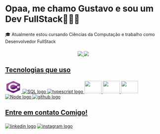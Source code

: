 <h1 align="left">Opaa, me chamo Gustavo e sou um Dev FullStack👋💪🏻</h1>

###

<p align="left">🎓 Atualmente estou cursando Ciências da Computação e trabalho como Desenvolvedor FullStack</p>

###

<div align="center">
<a href="https://github.com/gustavonunes0">
<img height="180em" src="https://github-readme-stats.vercel.app/api?username=gustavonunes0&show_icons=true&theme=dark&include_all_commits=true&count_private=true"/>
<img height="180em" src="https://github-readme-stats.vercel.app/api/top-langs/?username=gustavonunes0&layout=compact&langs_count=7&theme=dark"/>
</div>

###

<h2 align="left">Tecnologias que uso</h2>

###

<div align="left">
  <img src="https://raw.githubusercontent.com/devicons/devicon/master/icons/csharp/csharp-original.svg" height="40" width="52" alt="github logo"  />
  <img src="https://cdn-icons-png.flaticon.com/512/4492/4492311.png" height="40" width="45" alt="SQL logo"  />  
  <img src="[https://cdn.jsdelivr.net/gh/devicons/devicon/icons/javascript/javascript-original.svg](https://img.shields.io/badge/TypeScript-007ACC?style=for-the-badge&logo=typescript&logoColor=white)" height="40" width="52" alt="typescript logo"  />
  <img src="[https://miro.medium.com/v2/resize:fit:1000/1*Yafu7ihc1LFuP4azerAa4w.png](https://www.google.com/url?sa=i&url=https%3A%2F%2Ficonscout.com%2Fpt%2Ffree-icon%2Fphp-99&psig=AOvVaw3SPNHX_qi5f8s3hfSD5hVa&ust=1730571447040000&source=images&cd=vfe&opi=89978449&ved=0CBQQjRxqFwoTCPCuicneu4kDFQAAAAAdAAAAABAJ)" height="40" width="55 alt="PHP logo"/>
  <img src="[https://miro.medium.com/v2/resize:fit:1000/1*Yafu7ihc1LFuP4azerAa4w.png](https://logospng.org/wp-content/uploads/vue-js.png)" height="40" width="55 alt="Vue logo"/>
  <img src="https://miro.medium.com/v2/resize:fit:1000/1*Yafu7ihc1LFuP4azerAa4w.png" height="40" width="55 alt="React logo"/>
  <img src="https://neginet.com/wp-content/uploads/2018/03/nodejs-logo.png" height="40" width="40" alt="Node logo"  />
  <img src="https://cdn.jsdelivr.net/gh/devicons/devicon/icons/github/github-original.svg" height="40" width="52" alt="github logo"  />
</div>

###

<h2 align="left">Entre em contato Comigo!</h2>

###

<div align="left">
  <a href="https://www.linkedin.com/in/gustavo-nor%C3%B5es-b44b46205/" target="_blank"><img src="https://raw.githubusercontent.com/maurodesouza/profile-readme-generator/master/src/assets/icons/social/linkedin/default.svg" width="52" height="40" alt="linkedin logo"  /><a/>
  <a href="https://www.instagram.com/gustavo.nuness_/" target="_blank"><img src="https://raw.githubusercontent.com/maurodesouza/profile-readme-generator/master/src/assets/icons/social/instagram/default.svg" width="52" height="40" alt="instagram logo"  /><a/>
</div>

###
